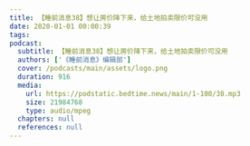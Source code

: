 ```yaml
---
title: 【睡前消息38】想让房价降下来，给土地拍卖限价可没用
date: 2020-01-01 00:00:39
tags:
podcast:
  subtitle: 【睡前消息38】想让房价降下来，给土地拍卖限价可没用
  authors: ['《睡前消息》编辑部']
  cover: /podcasts/main/assets/logo.png
  duration: 916
  media:
    url: https://podstatic.bedtime.news/main/1-100/38.mp3
    size: 21984768
    type: audio/mpeg
  chapters: null
  references: null
---
```


